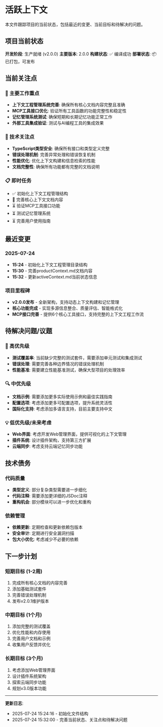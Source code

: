 # 活跃上下文

本文件跟踪项目的当前状态，包括最近的变更、当前目标和待解决的问题。

## 项目当前状态

**开发阶段**: 生产就绪 (v2.0.0)
**主要版本**: 2.0.0
**构建状态**: ✅ 编译成功
**部署状态**: 📦 已打包，可发布

## 当前关注点

### 🎯 主要工作重点
* **上下文工程管理系统完善**: 确保所有核心文档内容完整且准确
* **MCP工具接口优化**: 验证所有工具函数的功能完整性和稳定性
* **记忆管理系统测试**: 确保短期和长期记忆功能正常工作
* **外部工具集成验证**: 测试与AI编程工具的集成效果

### 🔧 技术关注点
* **TypeScript类型安全**: 确保所有接口和类型定义完整
* **错误处理机制**: 完善异常处理和错误恢复机制
* **性能优化**: 优化上下文构建和信息检索的性能
* **文档完整性**: 确保所有功能都有完整的文档说明

### 📋 即时任务
* ✅ 初始化上下文工程管理结构
* 🔄 完善核心上下文文档内容
* ⏳ 验证MCP工具接口功能
* ⏳ 测试记忆管理系统
* ⏳ 完善用户使用指南

## 最近变更

### 2025-07-24
* **15:24** - 初始化上下文工程管理目录结构
* **15:30** - 完善productContext.md文档内容
* **15:32** - 更新activeContext.md当前状态信息

### 项目里程碑
* **v2.0.0发布** - 全新架构，支持动态上下文构建和记忆管理
* **核心功能完成** - 实现多源信息整合、质量评估、智能格式化
* **MCP接口完善** - 提供6个核心工具接口，支持完整的上下文工程工作流

## 待解决问题/议题

### 🚨 高优先级
* **测试覆盖率**: 当前缺少完整的测试套件，需要添加单元测试和集成测试
* **错误处理**: 需要完善各种边界情况的错误处理机制
* **性能基准**: 需要建立性能基准测试，确保大型项目的处理效率

### 🔍 中优先级
* **文档示例**: 需要添加更多实际使用示例和最佳实践指南
* **配置选项**: 考虑添加更多可配置选项，提升系统灵活性
* **国际化支持**: 考虑添加多语言支持，目前主要支持中文

### 💡 低优先级/未来考虑
* **Web界面**: 考虑开发Web管理界面，提供可视化的上下文管理
* **插件系统**: 设计插件架构，支持第三方扩展
* **云端同步**: 考虑支持云端记忆同步功能

## 技术债务

### 代码质量
* **类型定义**: 部分复杂类型需要进一步细化
* **代码注释**: 需要添加更详细的JSDoc注释
* **重构机会**: 部分模块可以进一步优化和重构

### 依赖管理
* **依赖更新**: 定期检查和更新依赖包版本
* **安全审计**: 定期进行安全漏洞扫描
* **包大小优化**: 考虑减少不必要的依赖

## 下一步计划

### 短期目标 (1-2周)
1. 完成所有核心文档的内容完善
2. 添加基础测试套件
3. 完善错误处理机制
4. 发布v2.0.1维护版本

### 中期目标 (1个月)
1. 添加完整的测试覆盖
2. 优化性能和内存使用
3. 完善用户文档和示例
4. 收集用户反馈并优化

### 长期目标 (3个月)
1. 考虑添加Web管理界面
2. 设计插件系统架构
3. 探索云端同步功能
4. 规划v3.0版本功能

---
**更新日志**:
- 2025-07-24 15:24:16 - 初始化文件结构
- 2025-07-24 15:32:00 - 完善当前状态、关注点和待解决问题